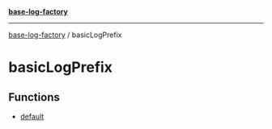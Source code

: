 [**base-log-factory**](../index.md)

***

[base-log-factory](../index.md) / basicLogPrefix

# basicLogPrefix

## Functions

- [default](functions/default.md)
